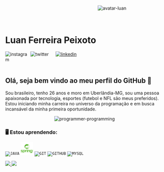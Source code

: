 <img align="right" width="210x" style="margin-top:-20px" src="https://i.ibb.co/r7Mj7Xm/avatar-luan-removebg.png" alt="avatar-luan" border="0">


</br>
</br>

<div dsplay="inline-block">
 
 <h1 align="left">Luan Ferreira Peixoto</h1>
 <a href="https://www.instagram.com/luanferreiraap/">
    <img align="left" width="80px" src="https://i.ibb.co/J7pHpyw/icons8-instagram-96.png" alt="instagram" style="vertical-align:top;">
  </a> 
  <a href="https://twitter.com/LuanFerreiraap">
    <img align="left" width="80px" src="https://i.ibb.co/sPbpfQx/icons8-twitter-96.png" alt="twitter" style="vertical-align:top;">
  </a>
  <a href="https://www.linkedin.com/feed/">
    <img width="80px" src="https://i.ibb.co/YBDHbV1/icons8-linkedin-96.png" alt="linkedin" style="vertical-align:top;">
  </a>
</div>





</br>
</br>


## Olá, seja bem vindo ao meu perfil do GitHub 👋

Sou brasileiro, tenho 26 anos e moro em Uberlândia-MG, sou uma pessoa apaixonada por tecnologia, esportes (futebol e NFL são meus preferidos). Estou iniciando minha carreira no universo da programação e em busca incansável da minha primeira oportunidade.

<p align="center">
  <img src="https://i.ibb.co/fdNfjwy/programmer-programming.gif" alt="programmer-programming" width="350">
</p>

### 🖥️ Estou aprendendo: 
<code><img width="40px" src="https://cdn.jsdelivr.net/gh/devicons/devicon/icons/java/java-original.svg" title = "JAVA"/></code>
<code><img width="40px" src="https://github.com/devicons/devicon/blob/master/icons/spring/spring-original-wordmark.svg" title = "SPRING"/></code>
<code><img width="40px" src="https://cdn.jsdelivr.net/gh/devicons/devicon/icons/git/git-original.svg" title = "GIT"/></code>
<code><img width="40px" src="https://cdn.jsdelivr.net/gh/devicons/devicon/icons/github/github-original.svg" title = "GITHUB"/></code>
<code><img width="40px" src="https://cdn.jsdelivr.net/gh/devicons/devicon/icons/mysql/mysql-original.svg" title = "MYSQL"/></code>


<div>
<a href="https://github.com/luanPeixotoo">
<img height="180em" src="https://github-readme-stats.vercel.app/api/top-langs/?username=luanPeixotoo&layout=compact&langs_count=7&theme=dracula"/>
<img height="180em" src="https://github-readme-stats.vercel.app/api?username=luanPeixotoo&show_icons=true&theme=dracula&include_all_commits=true&count_private=true"/>
</div>
<!--
**luanPeixotoo/luanPeixotoo** is a ✨ _special_ ✨ repository because its `README.md` (this file) appears on your GitHub profile.

Here are some ideas to get you started:

- 🔭 I’m currently working on ...
- 🌱 I’m currently learning ...
- 👯 I’m looking to collaborate on ...
- 🤔 I’m looking for help with ...
- 💬 Ask me about ...
- 📫 How to reach me: ...
- 😄 Pronouns: ...
- ⚡ Fun fact: ...
-->
